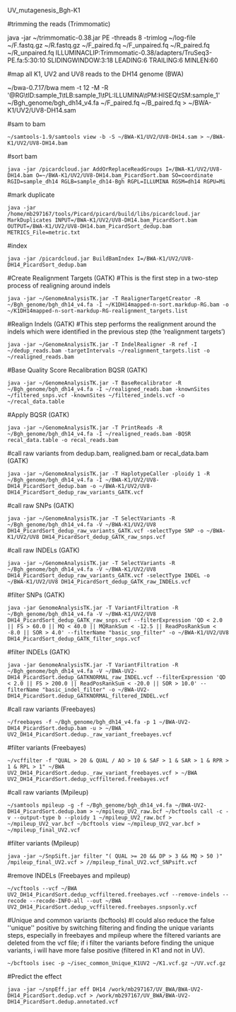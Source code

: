 UV_mutagenesis_Bgh-K1

#trimming the reads (Trimmomatic)

java -jar ~/trimmomatic-0.38.jar PE -threads 8 -trimlog ~/log-file ~/F.fastq.gz ~/R.fastq.gz ~/F_paired.fq ~/F_unpaired.fq ~/R_paired.fq ~/R_unpaired.fq ILLUMINACLIP:Trimmomatic-0.38/adapters/TruSeq3-PE.fa:5:30:10 SLIDINGWINDOW:3:18 LEADING:6 TRAILING:6 MINLEN:60

#map all K1, UV2 and UV8 reads to the DH14 genome (BWA)

~/bwa-0.7.17/bwa mem -t 12 -M -R '@RG\tID:sample_1\tLB:sample_1\tPL:ILLUMINA\tPM:HISEQ\tSM:sample_1' ~/Bgh_genome/bgh_dh14_v4.fa ~/F_paired.fq ~/B_paired.fq > ~/BWA-K1/UV2/UV8-DH14.sam

#sam to bam
```
~/samtools-1.9/samtools view -b -S ~/BWA-K1/UV2/UV8-DH14.sam > ~/BWA-K1/UV2/UV8-DH14.bam
```
#sort bam
```
java -jar /picardcloud.jar AddOrReplaceReadGroups I=/BWA-K1/UV2/UV8-DH14.bam O=~/BWA-K1/UV2/UV8-DH14.bam_PicardSort.bam SO=coordinate RGID=sample_dh14 RGLB=sample_dh14-Bgh RGPL=ILLUMINA RGSM=dh14 RGPU=Mi
```
#mark duplicate
```
java -jar /home/mb297167/tools/Picard/picard/build/libs/picardcloud.jar MarkDuplicates INPUT=/BWA-K1/UV2/UV8-DH14.bam_PicardSort.bam OUTPUT=/BWA-K1/UV2/UV8-DH14.bam_PicardSort_dedup.bam METRICS_File=metric.txt
```
#index
```
java -jar /picardcloud.jar BuildBamIndex I=/BWA-K1/UV2/UV8-DH14_PicardSort_dedup.bam
```
#Create Realignment Targets (GATK) #This is the first step in a two-step process of realigning around indels

```
java -jar ~/GenomeAnalysisTK.jar -T RealignerTargetCreator -R ~/Bgh_genome/bgh_dh14_v4.fa -I ~/K1DH14mapped-n-sort.markdup-RG.bam -o ~/K1DH14mapped-n-sort-markdup-RG-realignment_targets.list
```
#Realign Indels (GATK) #This step performs the realignment around the indels which were identified in the previous step (the ‘realignment targets’)
```
java -jar ~/GenomeAnalysisTK.jar -T IndelRealigner -R ref -I ~/dedup_reads.bam -targetIntervals ~/realignment_targets.list -o ~/realigned_reads.bam
```
#Base Quality Score Recalibration BQSR (GATK)
```
java -jar ~/GenomeAnalysisTK.jar -T BaseRecalibrator -R ~/Bgh_genome/bgh_dh14_v4.fa -I ~/realigned_reads.bam -knownSites ~/filtered_snps.vcf -knownSites ~/filtered_indels.vcf -o ~/recal_data.table
```
#Apply BQSR (GATK)
```
java -jar ~/GenomeAnalysisTK.jar -T PrintReads -R ~/Bgh_genome/bgh_dh14_v4.fa -I ~/realigned_reads.bam -BQSR recal_data.table -o recal_reads.bam
```
#call raw variants from dedup.bam, realigned.bam or recal_data.bam (GATK)
```
java -jar ~/GenomeAnalysisTK.jar -T HaplotypeCaller -ploidy 1 -R ~/Bgh_genome/bgh_dh14_v4.fa -I ~/BWA-K1/UV2/UV8-DH14_PicardSort_dedup.bam -o ~/BWA-K1/UV2/UV8-DH14_PicardSort_dedup_raw_variants_GATK.vcf
```
#call raw SNPs (GATK)
```
java -jar ~/GenomeAnalysisTK.jar -T SelectVariants -R ~/Bgh_genome/bgh_dh14_v4.fa -V ~/BWA-K1/UV2/UV8 DH14_PicardSort_dedup_raw_variants_GATK.vcf -selectType SNP -o ~/BWA-K1/UV2/UV8 DH14_PicardSort_dedup_GATK_raw_snps.vcf
```
#call raw INDELs (GATK)
```
java -jar ~/GenomeAnalysisTK.jar -T SelectVariants -R ~/Bgh_genome/bgh_dh14_v4.fa -V ~/BWA-K1/UV2/UV8 DH14_PicardSort_dedup_raw_variants_GATK.vcf -selectType INDEL -o ~/BWA-K1/UV2/UV8 DH14_PicardSort_dedup_GATK_raw_INDELs.vcf
```
#filter SNPs (GATK)
```
java -jar GenomeAnalysisTK.jar -T VariantFiltration -R ~/Bgh_genome/bgh_dh14_v4.fa -V ~/BWA-K1/UV2/UV8 DH14_PicardSort_dedup_GATK_raw_snps.vcf --filterExpression 'QD < 2.0 || FS > 60.0 || MQ < 40.0 || MQRankSum < -12.5 || ReadPosRankSum < -8.0 || SOR > 4.0' --filterName "basic_snp_filter" -o ~/BWA-K1/UV2/UV8 DH14_PicardSort_dedup_GATK_filter_snps.vcf
```
#filter INDELs (GATK)
```
java -jar GenomeAnalysisTK.jar -T VariantFiltration -R ~/Bgh_genome/bgh_dh14_v4.fa -V ~/BWA-UV2-DH14_PicardSort.dedup_GATKNORMAL_raw_INDEL.vcf --filterExpression 'QD < 2.0 || FS > 200.0 || ReadPosRankSum < -20.0 || SOR > 10.0' --filterName "basic_indel_filter" -o ~/BWA-UV2-DH14_PicardSort.dedup_GATKNORMAL_filtered_INDEL.vcf
```
#call raw variants (Freebayes)
```
~/freebayes -f ~/Bgh_genome/bgh_dh14_v4.fa -p 1 ~/BWA-UV2-DH14_PicardSort.dedup.bam -u > ~/BWA UV2_DH14_PicardSort.dedup._raw_variant_freebayes.vcf
```
#filter variants (Freebayes)
```
~/vcffilter -f "QUAL > 20 & QUAL / AO > 10 & SAF > 1 & SAR > 1 & RPR > 1 & RPL > 1" ~/BWA UV2_DH14_PicardSort.dedup._raw_variant_freebayes.vcf > ~/BWA UV2_DH14_PicardSort.dedup_vcffiltered.freebayes.vcf
```
#call raw variants (Mpileup)
```
~/samtools mpileup -g -f ~/Bgh_genome/bgh_dh14_v4.fa ~/BWA-UV2-DH14_PicardSort.dedup.bam > ~/mpileup_UV2_raw.bcf ~/bcftools call -c -v --output-type b --ploidy 1 ~/mpileup_UV2_raw.bcf > ~/mpileup_UV2_var.bcf ~/bcftools view ~/mpileup_UV2_var.bcf > ~/mpileup_final_UV2.vcf
```
#filter variants (Mpileup)
```
java -jar ~/SnpSift.jar filter "( QUAL >= 20 && DP > 3 && MQ > 50 )" /mpileup_final_UV2.vcf > //mpileup_final_UV2.vcf_SNPsift.vcf
```
#remove INDELs (Freebayes and mpileup)
```
~/vcftools --vcf ~/BWA UV2_DH14_PicardSort.dedup_vcffiltered.freebayes.vcf --remove-indels --recode --recode-INFO-all --out ~/BWA UV2_DH14_PicardSort.dedup_vcffiltered.freebayes.snpsonly.vcf
```
#Unique and common variants (bcftools) #I could also reduce the false ''unique'' positive by switching filtering and finding the unique variants steps, especially in freebayes and mpileup where the filtered variants are deleted from the vcf file; if i filter the variants before finding the unique variants, i will have more false positive (filtered in K1 and not in UV).
```
~/bcftools isec -p ~/isec_common_Unique_K1UV2 ~/K1.vcf.gz ~/UV.vcf.gz
```
#Predict the effect
```
java -jar ~/snpEff.jar eff DH14 /work/mb297167/UV_BWA/BWA-UV2-DH14_PicardSort.dedup.vcf > /work/mb297167/UV_BWA/BWA-UV2-DH14_PicardSort.dedup.annotated.vcf
```
